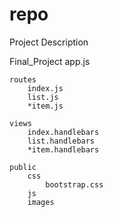 repo
====

Project Description


Final_Project
	app.js
		
	routes
		index.js
		list.js
		*item.js

	views
		index.handlebars
		list.handlebars
		*item.handlebars

	public
		css
			bootstrap.css
		js
		images